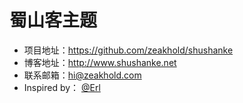 #  蜀山客主题

* 项目地址：https://github.com/zeakhold/shushanke
* 博客地址：http://www.shushanke.net
* 联系邮箱：hi@zeakhold.com
* Inspired by： [@Erl](http://zhangshiyu.name/) 

<p>
